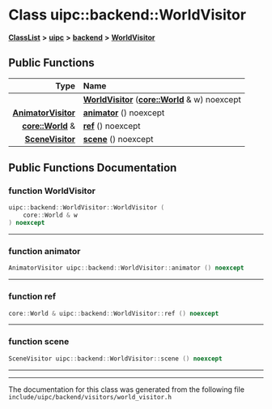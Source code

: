

# Class uipc::backend::WorldVisitor



[**ClassList**](annotated.md) **>** [**uipc**](namespaceuipc.md) **>** [**backend**](namespaceuipc_1_1backend.md) **>** [**WorldVisitor**](classuipc_1_1backend_1_1_world_visitor.md)










































## Public Functions

| Type | Name |
| ---: | :--- |
|   | [**WorldVisitor**](#function-worldvisitor) ([**core::World**](classuipc_1_1core_1_1_world.md) & w) noexcept<br> |
|  [**AnimatorVisitor**](classuipc_1_1backend_1_1_animator_visitor.md) | [**animator**](#function-animator) () noexcept<br> |
|  [**core::World**](classuipc_1_1core_1_1_world.md) & | [**ref**](#function-ref) () noexcept<br> |
|  [**SceneVisitor**](classuipc_1_1backend_1_1_scene_visitor.md) | [**scene**](#function-scene) () noexcept<br> |




























## Public Functions Documentation




### function WorldVisitor 

```C++
uipc::backend::WorldVisitor::WorldVisitor (
    core::World & w
) noexcept
```




<hr>



### function animator 

```C++
AnimatorVisitor uipc::backend::WorldVisitor::animator () noexcept
```




<hr>



### function ref 

```C++
core::World & uipc::backend::WorldVisitor::ref () noexcept
```




<hr>



### function scene 

```C++
SceneVisitor uipc::backend::WorldVisitor::scene () noexcept
```




<hr>

------------------------------
The documentation for this class was generated from the following file `include/uipc/backend/visitors/world_visitor.h`


